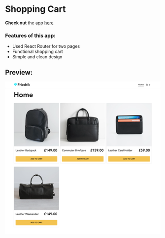 # Shopping Cart

**Check out** the app [here](https://ibndaanis-shopping-cart.netlify.app/)

### Features of this app:

- Used React Router for two pages
- Functional shopping cart
- Simple and clean design

## Preview:

![Preview](./public/assets/preview.png)
